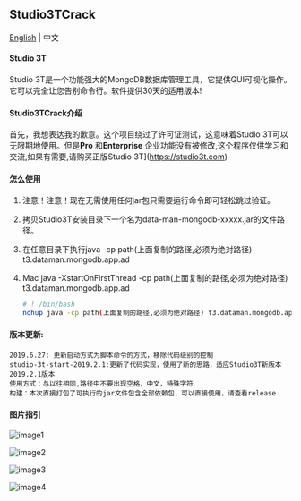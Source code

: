 ## Studio3TCrack

[English](https://github.com/linG5821/Studio3TCrack/blob/master/README.md) | 中文

#### Studio 3T

  Studio 3T是一个功能强大的MongoDB数据库管理工具，它提供GUI可视化操作。它可以完全让您告别命令行。软件提供30天的适用版本!

#### Studio3TCrack介绍

  首先，我想表达我的歉意。这个项目绕过了许可证测试，这意味着Studio 3T可以无限期地使用。但是**Pro** 和**Enterprise** 企业功能没有被修改,这个程序仅供学习和交流,如果有需要,请购买正版Studio 3T](https://studio3t.com)


#### 怎么使用

1. 注意！注意！现在无需使用任何jar包只需要运行命令即可轻松跳过验证。

2. 拷贝Studio3T安装目录下一个名为data-man-mongodb-xxxxx.jar的文件路径。

3. 在任意目录下执行java -cp path(上面复制的路径,必须为绝对路径) t3.dataman.mongodb.app.ad

4. Mac
    java -XstartOnFirstThread -cp path(上面复制的路径,必须为绝对路径) t3.dataman.mongodb.app.ad

   ```bash
   # ! /bin/bash
   nohup java -cp path(上面复制的路径,必须为绝对路径) t3.dataman.mongodb.app.ad >/dev/null 2>&1 &
   ```
#### 版本更新:
    2019.6.27: 更新启动方式为脚本命令的方式，移除代码级别的控制
    studio-3t-start-2019.2.1:更新了代码实现，使用了新的思路，适应Studio3T新版本2019.2.1版本
    使用方式：与以往相同,路径中不要出现空格，中文，特殊字符
    构建：本次直接打包了可执行的jar文件包含全部依赖包，可以直接使用，请查看release

#### 图片指引

![image1](https://github.com/linG5821/Studio3TCrack/blob/master/images/1.png)

![image2](https://github.com/linG5821/Studio3TCrack/blob/master/images/2.png)

![image3](https://github.com/linG5821/Studio3TCrack/blob/master/images/3.png)

![image4](https://github.com/linG5821/Studio3TCrack/blob/master/images/4.png)